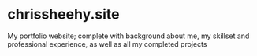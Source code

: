 # chrissheehy.site
My portfolio website; complete with background about me, my skillset and professional experience, as well as all my completed projects
